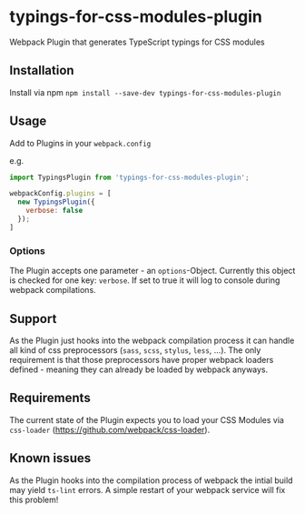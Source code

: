 # typings-for-css-modules-plugin

Webpack Plugin that generates TypeScript typings for CSS modules

## Installation

Install via npm `npm install --save-dev typings-for-css-modules-plugin`

## Usage

Add to Plugins in your `webpack.config`

e.g.
```js
import TypingsPlugin from 'typings-for-css-modules-plugin';

webpackConfig.plugins = [
  new TypingsPlugin({
    verbose: false
  });
]
```

### Options

The Plugin accepts one parameter - an `options`-Object.
Currently this object is checked for one key: `verbose`. If set to true it will log to console during webpack compilations.

## Support

As the Plugin just hooks into the webpack compilation process it can handle all kind of css preprocessors (`sass`, `scss`, `stylus`, `less`, ...).
The only requirement is that those preprocessors have proper webpack loaders defined - meaning they can already be loaded by webpack anyways.

## Requirements

The current state of the Plugin expects you to load your CSS Modules via `css-loader` (https://github.com/webpack/css-loader).

## Known issues

As the Plugin hooks into the compilation process of webpack the intial build may yield `ts-lint` errors. A simple restart of your webpack service will fix this problem!
